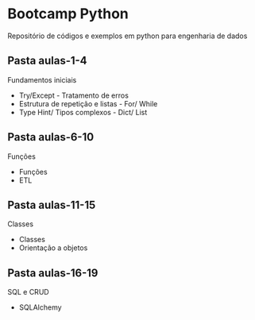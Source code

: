 # Bootcamp Python

<p> Repositório de códigos e exemplos em python para engenharia de dados </p>

<h2> Pasta aulas-1-4 </h2>

<p> Fundamentos iniciais </p>
    <ul>
        <li>Try/Except - Tratamento de erros </li>
        <li>Estrutura de repetição e listas - For/ While </li>
        <li>Type Hint/ Tipos complexos - Dict/ List</li>
    </ul>

<h2> Pasta aulas-6-10 </h2>

<p> Funções </p>
    <ul>
        <li>Funções</li>
        <li>ETL</li>
    </ul>

<h2> Pasta aulas-11-15 </h2>

<p> Classes </p>
    <ul>
        <li>Classes</li>
        <li>Orientação a objetos</li>
    </ul>

<h2> Pasta aulas-16-19 </h2>

<p> SQL e CRUD </p>
    <ul>
        <li>SQLAlchemy</li>
    </ul>

